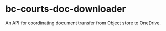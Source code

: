 # bc-courts-doc-downloader
An API for coordinating document transfer from Object store to OneDrive. 

 

